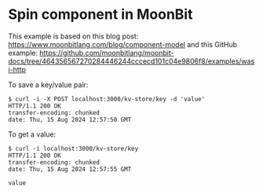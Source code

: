 # Spin component in MoonBit

This example is based on this blog post: https://www.moonbitlang.com/blog/component-model
and this GitHub example: https://github.com/moonbitlang/moonbit-docs/tree/464356567270284446244cccecd101c04e9806f8/examples/wasi-http

To save a key/value pair:

```shell
$ curl -i -X POST localhost:3000/kv-store/key -d 'value'
HTTP/1.1 200 OK
transfer-encoding: chunked
date: Thu, 15 Aug 2024 12:57:50 GMT

```

To get a value:

```shell
$ curl -i localhost:3000/kv-store/key
HTTP/1.1 200 OK
transfer-encoding: chunked
date: Thu, 15 Aug 2024 12:57:55 GMT

value
```
